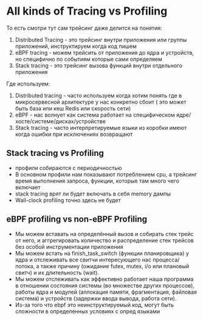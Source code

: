 # All kinds of Tracing vs Profiling
То есть смотри тут сам трейсинг даже делится на понятия:
1) Distributed Tracing - это трейсинг внутри приложения или группы приложений, инструктируем когда код пишем
2) eBPF tracing - можем трейсить от  приложения до ядра и устройств, но специфично по событиям которые сами определяем
3) Stack tracing - это трейсинг вызова функций внутри отдельного приложения

Где используем:
1) Distributed tracing - часто используем когда хотим понять где в микросервесной архитектуре у нас конкретно сбоит ( это может быть база или кеш Redis или скорость сети)
2) eBPF - нас волнует как система работает на специфическом ядре/хосте/системе/дисках/устройстве
3) Stack tracing - часто интерпретируемые языки из коробки имеют когда ошибки при исключениях возвращают

## Stack tracing vs Profiling
 - профили собираются с периодичностью
 - В основном профили нам показывают потреблением cpu, а трейсинг время выполнения запроса, функции, которые там много чего включает
 - stack tracing врят ли будет включать в себя memory дампы
 - Wall-clock profiling точно здесь не будет

## eBPF profiling vs non-eBPF Profiling
- Мы можем вставать на определённый вызов и собирать стек трейс от него, и аггрегировать количество и распределение стек трейсов без особой инструментации приложения
- Мы можем встать на finish_task_switch (функции планировщика) у ядра и отслеживать все свитчи интересующего нас процесса/потока, а также причину (ожидание futex, mutex, i/o или плановый свитч) и их длительность (wait).
- Мы можем отслеживать как эффективно работает наша программа в отношении состояния системы (во множестве других процессов), работы ядра и модулей (аллокация памяти, фрагментация, файловая система) и устройств (задержки ввода вывода, работа сети).
- Из-за того что ebpf это неинструктируемый код, могут быть сложности в определенных условиях с опред языками
